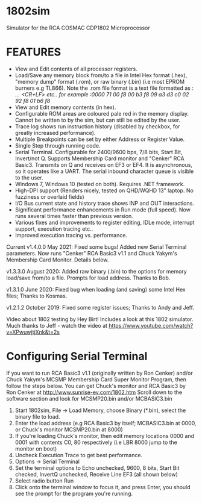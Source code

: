 # 1802sim
Simulator for the RCA COSMAC CDP1802 Microprocessor

FEATURES
========
- View and Edit contents of all processor registers.
- Load/Save any memory block from/to a file in Intel Hex format (.hex), "memory dump" format (.rom), or raw binary (.bin) (i.e most EPROM burners e.g TL866).
  Note the .rom file format is a text file formatted as   \:<address> <byte1> <byte2> ... <byte16><CR+LF> etc..  for example  :0000 71 00 f8 00 b3 f8 09 a3 d3 c0 02 92 f8 01 b6 f8
- View and Edit memory contents (in hex).
- Configurable ROM areas are coloured pale red in the memory display. Cannot be written to by the sim, but can still be edited by the user.
- Trace log shows run instruction history (disabled by checkbox, for greatly increased performance).
- Multiple Breakpoints can be set by either Address or Register Value.
- Single Step through running code.
- Serial Terminal. Configurable for 2400/9600 bps, 7/8 bits, Start Bit, Invert/not Q.  Supports Membership Card monitor and "Cenker" RCA Basic3.
 Transmits on Q and receives on EF3 or EF4. It is asynchronous, so it operates like a UART. The serial inbound character queue is visible to the user.
- Windows 7, Windows 10 (tested on both).  Requires .NET framework.
- High-DPI support (Renders nicely, tested on QHD/WQHD 13" laptop. No fuzziness or overlaid fields)
- I/O Bus current state and history trace shows INP and OUT interactions.
- Significant performance enhancements in Run mode (full speed). Now runs several times faster than previous version.
- Various fixes and improvements to register editing, IDLe mode, interrupt support, execution tracing etc..
- Improved execution tracing vs. performance.


Current v1.4.0.0 May 2021: Fixed some bugs! Added new Serial Terminal parameters. Now runs "Cenker" RCA Basic3 v1.1 and Chuck Yakym's Membership Card Monitor. Details below.

v1.3.3.0 August 2020: Added raw binary (.bin) to the options for memory load/save from/to a file. Prompts for load address. Thanks to Bob.

v1.3.1.0 June 2020: Fixed bug when loading (and saving) some Intel Hex files; Thanks to Kosmas.

v1.2.1.2 October 2019: Fixed some register issues; Thanks to Andy and Jeff.

Video about 1802 testing by Hey Birt! Includes a look at this 1802 simulator. Much thanks to Jeff - watch the video at https://www.youtube.com/watch?v=XPwuwjtjXnk&t=2s 
  
Configuring Serial Terminal
===========================
  
If you want to run RCA Basic3 v1.1 (originally written by Ron Cenker) and/or Chuck Yakym's MCSMP Membership Card Super Monitor Program, then follow the steps below.
You can get Chuck's monitor and RCA Basic3 by Ron Cenker at http://www.sunrise-ev.com/1802.htm Scroll down to the software section and look for MCSMP20.bin and/or MCBASIC3.bin

1. Start 1802sim, File -> Load Memory, choose Binary (*.bin), select the binary file to load.
2. Enter the load address (e.g RCA Basic3 by itself; MCBASIC3.bin at 0000, or Chuck's monitor MCSMP20.bin at 8000)
3. If you're loading Chuck's monitor, then edit memory locations 0000 and 0001 with contents C0, 80 respectively (i.e LBR 8000 jump to the monitor on boot)
4. Uncheck Execution Trace to get best performance.
5. Options -> Serial Terminal
6. Set the terminal options to Echo unchecked, 9600, 8 bits, Start Bit checked, InvertQ unchecked, Receive Line EF3 (all shown below)
7. Select radio button Run
8. Click onto the terminal window to focus it, and press Enter, you should see the prompt for the program you're running.
